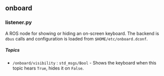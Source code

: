 onboard
-------

### listener.py

A ROS node for showing or hiding an on-screen keyboard.  The backend is `dbus` calls and configuration is loaded from `$HOME/etc/onboard.dconf`.

##### Topics

* `/onboard/visibility` : `std_msgs/Bool` - Shows the keyboard when this topic hears `True`, hides it on `False`.
